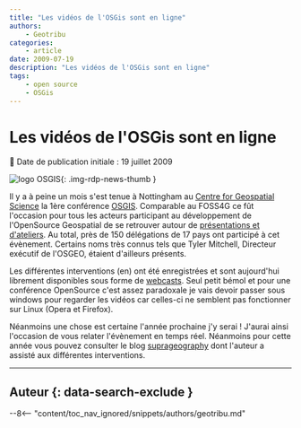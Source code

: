 ```yaml
---
title: "Les vidéos de l'OSGis sont en ligne"
authors:
    - Geotribu
categories:
    - article
date: 2009-07-19
description: "Les vidéos de l'OSGis sont en ligne"
tags:
    - open source
    - OSGis
---
```


# Les vidéos de l'OSGis sont en ligne

:calendar: Date de publication initiale : 19 juillet 2009

![logo OSGIS](https://cdn.geotribu.fr/img/logos-icones/entreprises_association/OSGIS.jpg "logo OSGIS"){: .img-rdp-news-thumb }

 Il y a à peine un mois s'est tenue à Nottingham au [Centre for Geospatial Science](http://www.nottingham.ac.uk/cgs/) la 1ère conférence [OSGIS](http://www.opensourcegis.org.uk/). Comparable au FOSS4G ce fût l'occasion pour tous les acteurs participant au développement de l'OpenSource Geospatial de se retrouver autour de [présentations et d'ateliers](http://cgs.nottingham.ac.uk/~osgis/OSGIS%20Provisional%20Agenda.pdf). Au total, près de 150 délégations de 17 pays ont participé à cet évènement. Certains noms très connus tels que Tyler Mitchell, Directeur exécutif de l'OSGEO, étaient d'ailleurs présents.

Les différentes interventions (en) ont été enregistrées et sont aujourd'hui librement disponibles sous forme de [webcasts](http://cgs.nottingham.ac.uk/~osgis/os_call_info.html). Seul petit bémol et pour une conférence OpenSource c'est assez paradoxale je vais devoir passer sous windows pour regarder les vidéos car celles-ci ne semblent pas fonctionner sur Linux (Opera et Firefox).

Néanmoins une chose est certaine l'année prochaine j'y serai ! J'aurai ainsi l'occasion de vous relater l'évènement en temps réel. Néanmoins pour cette année vous pouvez consulter le blog [suprageography](http://ollie.blogs.splintdev.geog.ucl.ac.uk/2009/06/osgis-uk-conference/) dont l'auteur a assisté aux différentes interventions.

----

## Auteur {: data-search-exclude }

--8<-- "content/toc_nav_ignored/snippets/authors/geotribu.md"
